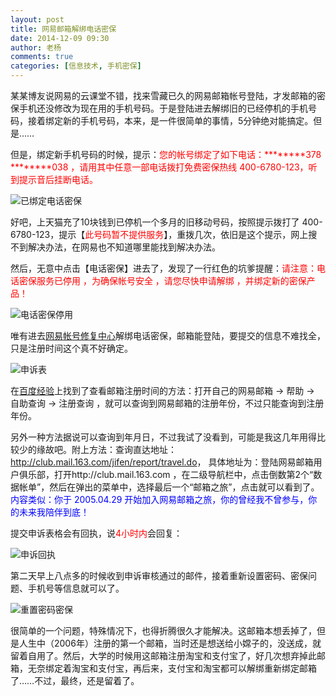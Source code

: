 ```yaml
---
layout: post
title: 网易邮箱解绑电话密保
date: 2014-12-09 09:30
author: 老杨
comments: true
categories: [信息技术, 手机密保]
---
```

某某博友说网易的云课堂不错，找来雪藏已久的网易邮箱帐号登陆，才发邮箱的密保手机还没修改为现在用的手机号码。于是登陆进去解绑旧的已经停机的手机号码，接着绑定新的手机号码，本来，是一件很简单的事情，5分钟绝对能搞定。但是……

<!--more-->

但是，绑定新手机号码的时候，提示：<span style = "color:red;">您的帐号绑定了如下电话：********378 ********038 ，请用其中任意一部电话拨打免费密保热线 400-6780-123，听到提示音后挂断电话。</span>

<img src="//cyhour.com/wp-content/uploads/2014/12/163-guangliansouji.jpg" alt=" 已绑定电话密保 " />

好吧，上天猫充了10块钱到已停机一个多月的旧移动号码，按照提示拨打了 400-6780-123，提示【<span style = "color:red;">此号码暂不提供服务</span>】，重拨几次，依旧是这个提示，网上搜不到解决办法，在网易也不知道哪里能找到解决办法。

然后，无意中点击【电话密保】进去了，发现了一行红色的坑爹提醒：<span style = "color:red;">请注意：电话密保服务已停用 ，为确保帐号安全 ，请您尽快申请解绑 ，并绑定新的密保产品！</span>

<img src="//cyhour.com/wp-content/uploads/2014/12/163-dianhuamibao.png" alt=" 电话密保停用" />

唯有进去<a href="https://mima.163.com" target="_blank">网易帐号修复中心</a>解绑电话密保，邮箱能登陆，要提交的信息不难找全，只是注册时间这个真不好确定。

<img src="//cyhour.com/wp-content/uploads/2014/12/163-shensu.jpg" alt=" 申诉表 " />

在<a href="http://jingyan.baidu.com/article/a3a3f8118f3b498da3eb8a5b.html" target="_blank">百度经验</a>上找到了查看邮箱注册时间的方法：打开自己的网易邮箱 -> 帮助 -> 自助查询 -> 注册查询 ，就可以查询到网易邮箱的注册年份，不过只能查询到注册年份。

另外一种方法据说可以查询到年月日，不过我试了没看到，可能是我这几年用得比较少的缘故吧。附上方法：查询直达地址：<a href="http://club.mail.163.com/jifen/report/travel.do" target="_blank">http://club.mail.163.com/jifen/report/travel.do</a>， 具体地址为：登陆网易邮箱用户俱乐部，打开http://club.mail.163.com ，在二级导航栏中，点击倒数第2个“数据帐单”，然后在弹出的菜单中，选择最后一个“邮箱之旅”，点击就可以看到了。<span style = "color:blue;">内容类似：你于 2005.04.29 开始加入网易邮箱之旅，你的曾经我不曾参与，你的未来我陪伴到底！</span>

提交申诉表格会有回执，说<span style = "color:red;">4小时内</span>会回复：

<img src="//cyhour.com/wp-content/uploads/2014/12/163-huizhi.png" alt=" 申诉回执 " />

第二天早上八点多的时候收到申诉审核通过的邮件，接着重新设置密码、密保问题、手机号等信息就可以了。

<img src="//cyhour.com/wp-content/uploads/2014/12/163-shenhetongguo.jpg" alt=" 重置密码密保 " />

很简单的一个问题，特殊情况下，也得折腾很久才能解决。这邮箱本想丢掉了，但是人生中（2006年）注册的第一个邮箱，当时还是想送给小嫦子的，没送成，就留着自用了。然后，大学的时候用这邮箱注册淘宝和支付宝了，好几次想弃掉此邮箱，无奈绑定着淘宝和支付宝，再后来，支付宝和淘宝都可以解绑重新绑定邮箱了……不过，最终，还是留着了。
